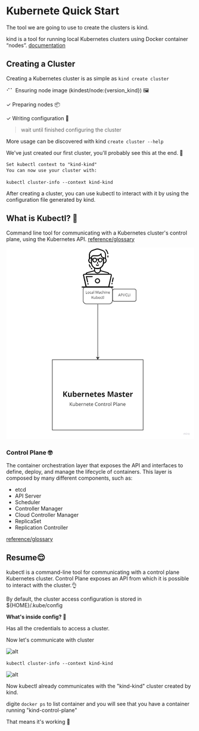 # Kubernete Quick Start

The tool we are going to use to create the clusters is kind.

kind is a tool for running local Kubernetes clusters using Docker container “nodes”.
[documentation](https://kind.sigs.k8s.io/)

## Creating a Cluster

Creating a Kubernetes cluster is as simple as `kind create cluster`

⠊⠁ Ensuring node image (kindest/node:{version_kind}) 🖼

✓ Preparing nodes 📦

✓ Writing configuration 📜

> wait until finished configuring the cluster

More usage can be discovered with kind `create cluster --help`

We've just created our first cluster, you'll probably see this at the end. 👏

```shell
Set kubectl context to "kind-kind"
You can now use your cluster with:

kubectl cluster-info --context kind-kind
```

After creating a cluster, you can use kubectl to interact with it by using the configuration file generated by kind.

## **What is Kubectl? 🤔**

Command line tool for communicating with a Kubernetes cluster's control plane, using the Kubernetes API.
[reference/glossary](https://kubernetes.io/docs/reference/glossary/?all=true#term-kubelet)

![kubectl](img/Untitled.jpg)

### **Control Plane** 🤓

The container orchestration layer that exposes the API and interfaces to define, deploy, and manage the lifecycle of containers.
This layer is composed by many different components, such as: 
- etcd
- API Server
- Scheduler
- Controller Manager
- Cloud Controller Manager
- ReplicaSet
- Replication Controller

[reference/glossary](https://kubernetes.io/docs/reference/glossary/?all=true#term-control-plane)


## **Resume**😌

kubectl is a command-line tool for communicating with a control plane Kubernetes cluster.
Control Plane exposes an API from which it is possible to interact with the cluster.👌

By default, the cluster access configuration is stored in ${HOME}/.kube/config

**What's inside config? 🧐**

Has all the credentials to access a cluster.

Now let's communicate with cluster

![alt](img/Captura%20de%20ecr%C3%A3%202022-10-20%20162709.png)


`kubectl cluster-info --context kind-kind`

![alt](img/Captura%20de%20ecr%C3%A3%202022-10-20%20163345.png)

Now kubectl already communicates with the "kind-kind" cluster created by kind.

digite `docker ps` to list container and you will see that you have a container running "kind-control-plane"

That means it's working 🤗